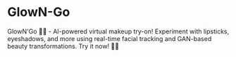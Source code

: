 # GlowN-Go
GlowN'Go 💄✨ - AI-powered virtual makeup try-on! Experiment with lipsticks, eyeshadows, and more using real-time facial tracking and GAN-based beauty transformations. Try it now! 🚀🎨
